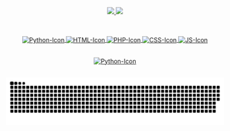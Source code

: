   ##

<div align="center">
  <a href="https://github.com/gabrielyoshikawa">
  <img height="180em" src="https://github-readme-stats.vercel.app/api?username=gabrielyoshikawa&show_icons=true&theme=react&border=61dafb&hide_border=true&include_all_commits=true&count_private=true"/>
  <img height="180em" src="https://github-readme-stats.vercel.app/api/top-langs/?username=gabrielyoshikawa&layout=compact&langs_count=7&theme=react&border=61dafb&hide_border=true"/>
</div>

  ##

<div align="center" style="display: inline_block"><br>
  <img align="center" alt="Python-Icon" height="30" width="40" src="https://cdn.jsdelivr.net/gh/devicons/devicon/icons/python/python-original.svg">
  <img align="center" alt="HTML-Icon" height="30" width="40" src="https://cdn.jsdelivr.net/gh/devicons/devicon/icons/html5/html5-original.svg">
  <img align="center" alt="PHP-Icon" height="30" width="40" src="https://cdn.jsdelivr.net/gh/devicons/devicon/icons/php/php-plain.svg">
  <img align="center" alt="CSS-Icon" height="30" width="40" src="https://cdn.jsdelivr.net/gh/devicons/devicon/icons/css3/css3-original.svg">
  <img align="center" alt="JS-Icon" height="30" width="40" src="https://cdn.jsdelivr.net/gh/devicons/devicon/icons/javascript/javascript-original.svg">
</div>
 
  ##
  
<div align="center">
  <a href="https://https://www.linkedin.com/in/gabriel-koti-586864243/">
  <img align="center" alt="Python-Icon" height="30" width="40" src="https://cdn.jsdelivr.net/gh/devicons/devicon/icons/linkedin/linkedin-original.svg">
</div>

  ##
  
<div align="center">

![Snake animation](https://github.com/gabrielyoshikawa/gabrielyoshikawa/blob/output/github-contribution-grid-snake-dark.svg#gh-dark-mode-only)

</div>
